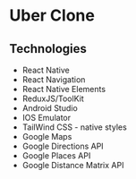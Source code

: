 
# Uber Clone 

## Technologies
- React Native
- React Navigation
- React Native Elements
- ReduxJS/ToolKit
- Android Studio 
- IOS Emulator 
- TailWind CSS - native styles
- Google Maps
- Google Directions API
- Google Places API
- Google Distance Matrix API
